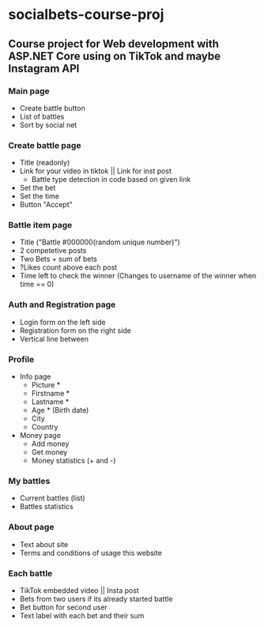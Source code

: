# socialbets-course-proj
## Course project for Web development with ASP.NET Core using on TikTok and maybe Instagram API
### Main page
  - Create battle button
  - List of battles
  - Sort by social net
### Create battle page 
  - Title (readonly)
  - Link for your video in tiktok || Link for inst post
    * Battle type detection in code based on given link
  - Set the bet
  - Set the time
  - Button "Accept"
### Battle item page
  - Title ("Battle #000000(random unique number)")
  - 2 competetive posts
  - Two Bets + sum of bets
  - ?Likes count above each post
  - Time left to check the winner (Changes to username of the winner when time == 0)
### Auth and Registration page
  - Login form on the left side
  - Registration form on the right side
  - Vertical line between
### Profile
  - Info page
      - Picture *
      - Firstname *
      - Lastname *
      - Age * (Birth date)
      - City
      - Country
  - Money page
      - Add money
      - Get money
      - Money statistics (+ and -)
### My battles
  - Current battles (list)
  - Battles statistics
### About page
  - Text about site
  - Terms and conditions of usage this website



### Each battle
  - TikTok embedded video || Insta post
  - Bets from two users if its already started battle
  - Bet button for second user
  - Text label with each bet and their sum
  
 
